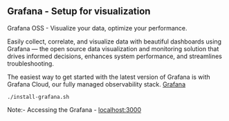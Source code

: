## Grafana - Setup for visualization

Grafana OSS - Visualize your data, optimize your performance.

Easily collect, correlate, and visualize data with beautiful dashboards using Grafana — the open source data visualization and monitoring solution that drives informed decisions, enhances system performance, and streamlines troubleshooting.

The easiest way to get started with the latest version of Grafana is with Grafana Cloud, our fully managed observability stack. [Grafana](https://grafana.com/grafana/download?edition=oss)

```
./install-grafana.sh
```

Note:- Accessing the Grafana - [localhost:3000](http://localhost:3000)
